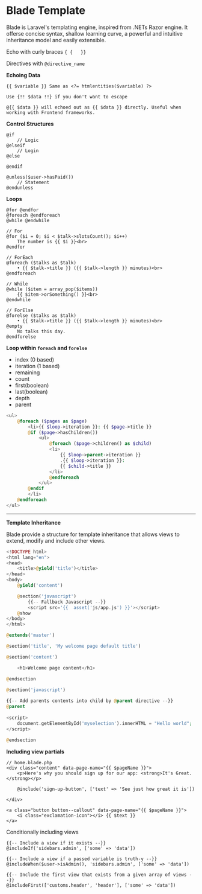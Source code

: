 # Blade Template

Blade is Laravel's templating engine, inspired from .NETs Razor engine. It offerse concise syntax, shallow learning curve, a powerful and intuitive inheritance model and easily extensible. 

Echo with curly braces `{ {   }}` 

Directives with `@directive_name` 



**Echoing Data**

```
{{ $variable }} Same as <?= htmlentities($variable) ?>
```

```
Use {!! $data !!} if you don't want to escape
```

```
@{{ $data }} will echoed out as {{ $data }} directly. Useful when working with Frontend frameworks. 
```

**Control Structures**

```
@if 
	// Logic
@elseif
	// Login
@else

@endif
```

```
@unless($user->hasPaid())
	// Statement
@endunless
```

**Loops**

```
@for @endfor
@foreach @endforeach
@while @endwhile
```

```
// For 
@for ($i = 0; $i < $talk->slotsCount(); $i++)
	The number is {{ $i }}<br>
@endfor
```

```
// ForEach
@foreach ($talks as $talk)
	• {{ $talk->title }} ({{ $talk->length }} minutes)<br>
@endforeach
```

```
// While
@while ($item = array_pop($items))
	{{ $item->orSomething() }}<br>
@endwhile
```

```
// ForElse
@forelse ($talks as $talk)
	• {{ $talk->title }} ({{ $talk->length }} minutes)<br>
@empty
	No talks this day.
@endforelse
```

**Loop within `foreach` and `forelse`**

- index (0 based)
- iteration (1 based)
- remaining
- count
- first(boolean)
- last(boolean)
- depth
- parent

```php
<ul>
    @foreach ($pages as $page)
    	<li>{{ $loop->iteration }}: {{ $page->title }}
    	@if ($page->hasChildren())
            <ul>
                @foreach ($page->children() as $child)
                <li>
                    {{ $loop->parent->iteration }}
                    .{{ $loop->iteration }}:
                    {{ $child->title }}
                </li>
                @endforeach
            </ul>
    	@endif
        </li>
    @endforeach
</ul>
```
------

**Template Inheritance**

Blade provide a structure for template inheritance that allows views to extend, modify and include other views.

```php
<!DOCTYPE html>
<html lang="en">
<head>
    <title>@yield('title')</title>
</head>
<body>
    @yield('content')

    @section('javascript')
        {{-- Fallback Javascript --}}
        <script src='{{  asset('js/app.js') }}'></script>
    @show
</body>
</html>

```



```php
@extends('master')

@section('title', 'My welcome page default title')

@section('content')

    <h1>Welcome page content</h1>

@endsection

@section('javascript')
    
{{-- Add parents contents into child by @parent directive --}}
@parent
    
<script>
    document.getElementById('myselection').innerHTML = "Hello world";
</script>
    
@endsection

```

**Including view partials**

```
// home.blade.php
<div class="content" data-page-name="{{ $pageName }}">
    <p>Here's why you should sign up for our app: <strong>It's Great.</strong></p>
    
    @include('sign-up-button', ['text' => 'See just how great it is'])
    
</div>
```

```
<a class="button button--callout" data-page-name="{{ $pageName }}">
	<i class="exclamation-icon"></i> {{ $text }}
</a>
```

Conditionally including views

```
{{-- Include a view if it exists --}}
@includeIf('sidebars.admin', ['some' => 'data'])

{{-- Include a view if a passed variable is truth-y --}}
@includeWhen($user->isAdmin(), 'sidebars.admin', ['some' => 'data'])

{{-- Include the first view that exists from a given array of views --}}
@includeFirst(['customs.header', 'header'], ['some' => 'data'])
```























